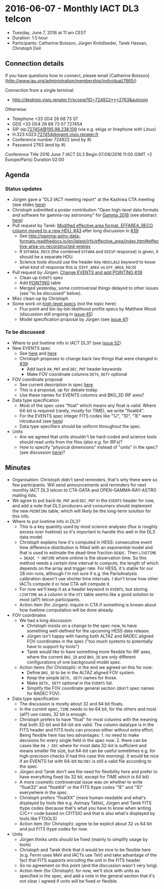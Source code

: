 # 2016-06-07 - Monthly IACT DL3 telcon

* Tuesday, June 7, 2016 at 11 am CEST
* Duration: 1.5 hour
* Participants: Catherine Boisson, Jürgen Knödlseder, Tarek Hassan, Christoph Deil

## Connection details

If you have questions how to connect, please email [Catherine Boisson]
(http://www.iau.org/administration/membership/individual/7665/)

Connection from a single terminal:
* http://desktop.visio.renater.fr/scopia?ID=724922***2763&autojoin

Otherwise:

* Telephone +33 (0)4 26 68 73 07
* GDS         +33 (0)4 26 68 73 07 727454
* SIP         sip:727454@195.98.238.109 (via e.g. ekiga or linephone with Linux)
* H.323     h323:727454@mgmt.visio.renater.fr
* Conference number    724922 (end by #)
* Password             2763 (end by #)

Conference
Title     2016 June 7 IACT DL3
Begin     07/06/2016 11:00 (GMT +2 Europe/Paris)
Duration     02:00

## Agenda

### Status updates

* Jürgen gave a "DL3 IACT meeting report" at the Kashiwa CTA meeting (see slides [here](https://www.cta-observatory.org/indico/contributionDisplay.py?contribId=60&sessionId=10&confId=1046))
* Christoph submitted a poster contribution "Open high-level data formats and software for gamma-ray astronomy" for [Gamma 2016](https://www.mpi-hd.mpg.de/hd2016/pages/news.php) (see abstract
[here](https://github.com/open-gamma-ray-astro/open-gamma-ray-astro-gamma2016))
* Pull request by Tarek: [Modified effective area format. EFFAREA_RECO column moved to a new HDU. #43](https://github.com/open-gamma-ray-astro/gamma-astro-data-formats/pull/43) after long discussion in [#39](https://github.com/open-gamma-ray-astro/gamma-astro-data-formats/issues/35)
    * See http://gamma-astro-data-formats.readthedocs.io/en/latest/irfs/effective_area/index.html#effective-area-vs-reconstructed-energy
    * If ``EFFAREA_RECO`` (the combined ``EFFARA`` and ``EDISP`` response) is given, it should be a separate HDU.
    * Science tools should use the header key ``HDUCLAS2`` keyword to know what kind of response this is ()``EFF_AREA`` vs ``EFF_AREA_RECO``)
* Pull request by Jürgen: [Change EVENTS and add POINTING #39](https://github.com/open-gamma-ray-astro/gamma-astro-data-formats/pull/39)
    * Clean up ``EVENTS`` spec
    * Add [POINTING](http://gamma-astro-data-formats.readthedocs.io/en/latest/events/pointing.html) table
    * Merged yesterday, some controversial things delayed to other issues (see "to be discussed" below).
* Misc clean-up by Christoph
* Some work on [high-level specs](http://gamma-astro-data-formats.readthedocs.io/en/latest/results/index.html)
  (not the topic here):
    * Flux point and bin-by-bin likelihood profile specs by Matthew Wood (discussion still ongoing in [issue 45](https://github.com/open-gamma-ray-astro/gamma-astro-data-formats/issues/45))
    * Model specification proposal by Jürgen (see [issue 41](https://github.com/open-gamma-ray-astro/gamma-astro-data-formats/issues/41))

### To be discussed

* Where to put livetime info in IACT DL3? (see [issue 52](https://github.com/open-gamma-ray-astro/gamma-astro-data-formats/issues/52))
* New EVENTS spec
    * See [here](http://gamma-astro-data-formats.readthedocs.io/en/latest/events/index.html) and [here](http://gamma-astro-data-formats.readthedocs.io/en/latest/events/events.html)
    * Christoph proposes to change back two things that were changed in [#39](https://github.com/open-gamma-ray-astro/gamma-astro-data-formats/pull/39):
        * Add back `RA_PNT` and `DEC_PNT` header keywords
        * Make FOV coordinate columns ``DETX``, ``DETY`` optional
* FOV coordinate proposal
    * See current description in spec [here](http://gamma-astro-data-formats.readthedocs.io/en/latest/general/coordinates.html#field-of-view)
    * This is a proposal, up for debate today.
    * Use these names for EVENTS columns and BKG_3D IRF axes?
* Data type specification
    * Most of the spec uses "float" which means any float is valid.
      Where 64-bit is required (rarely, mostly for TIME), we write "float64".
    * For the EVENTS spec integer FITS codes like "1J", "1D", "1E"
      were introduced (see [here](http://gamma-astro-data-formats.readthedocs.io/en/latest/events/events.html))
    * Data type specifiers should be uniform throughout the spec.
* Units
    * Are we agreed that units shouldn't be hard-coded and science tools should read
      units from the files (also e.g. for IRFs)?
    * How to specify "physical dimensions" instead of "units" in the spec?
      (see discussion [here](https://github.com/open-gamma-ray-astro/gamma-astro-data-formats/issues/45#issuecomment-220962019))?

## Minutes

* Organisation: Christoph didn't send reminders, that's why there were so few
  participants. Will send announcements and reminders for next monthly IACT DL3
  telcon to CTA-DATA and OPEN-GAMMA-RAY-ASTRO mailing lists.
* We agree to put back `RA_PNT` and `DEC_PNT` in the `EVENTS` header for now,
  and add a note that DL3 producers and consumers should implement the new
  `POINTING` table, which will likely be the long-term solution for this info.
* Where to put livetime info in DL3?
    * This is a key quantity used by most science analyses
      (flux is roughly excess over livetime)
      so it's important to handle this well in the DL3 data model.
    * Christoph explains how it's computed in HESS: consecutive event time
      difference distribution is fitted with an exponential model and that
      is used to estimate the dead-time fraction `DEADC`.
      Then `LIVETIME = DEADC * ONTIME` where ontime is the observation time.
      So this method needs a certain time interval to compute, the length of
      which depends on the array and trigger rate.
      For HESS, it's stable for our 28 min runs, although I'm not sure if e.g.
      the ParisAnalysis calibration doesn't use shorter time intervals.
      I don't know how other IACTs compute it or how CTA will compute it.
    * For now we'll keep it as a header keyword in ``EVENTS``, but storing
      ``LIVETIME`` as a column in the ``GTI`` table seems like a good solution
      to most (all?) telcon participants.
    * Action item (for Jürgen): inquire in CTA if something is known
      about how livetime computation will be done already.
* FOV coordinates
    * We had a long discussion:
        * Christoph insists on a change to the spec now,
          to have something well-defined for the upcoming HESS data release.
        * Jürgen isn't happy with having both ALTAZ and RADEC aligned FOV coordinates
          in the spec ("too much systems to potentially have to support by tools")
        * Tarek would like to have something more flexible for IRF axes, where
          the current ``BKG_2D`` and ``BKG_3D`` are only different configurations
          of one background model spec.
    * Action items (for Christoph): in the end we agreed on this for now:
        * Define ``BKG_3D`` to be in the ALTAZ aligned FOV system.
        * Keep the simple ``DETX, DETY`` names for those.
        * Make ``DETX, DETY`` optional in the ``EVENTS`` list.
        * Simplify the FOV coordinate general section (don't spec names for RADEC FOV).
* Data type specification
    * The discussion is mostly about 32 and 64 bit floats.
    * In the current spec, ``TIME`` needs to be 64 bit, for the others
      and most (all?) use cases, 32 bit is enough.
    * Christoph prefers to have "float" for most columns with the meaning that
      both 32-bit and 64-bit are valid. The column datatype is in the FITS header
      and FITS tools can process either without extra effort.
      Being flexible here has two advantages: 1. no need to make decisions for every
      single field in the spec now. 2. there can be cases like ``RA / DEC`` where
      for most data 32-bit is sufficient and means smaller file size, but
      64-bit can be useful sometimes e.g. for high-precision checks (I had this
      case this morning). It would be nice if an EVENTS list with 64-bit ``RA/DEC``
      is still a valid file according to the spec.
    * Jürgen and Tarek don't see the need for flexibility here and prefer to have
      everything fixed (to 32 bit, except for TIME which is 64 bit)
    * A more cosmetic controversial issue was on whether to write "float32" and
      "float64" or the FITS ttype codes "1E" and "1D" everywhere in the spec.
    * Christoph prefers "floatXX" (more human-readable and what's displayed by 
      tools like e.g. Astropy Table), Jürgen and Tarek FITS ttype codes
      (because that's what you have to know when writing C/C++ code based on CFITSIO
      and that is also what's displayed by tools like FTOOLS)
    * Action item (for Christoph): agree to be explicit about 32 vs 64 bit and
      put FITS ttype codes for now.
* Units
    * Jürgen thinks units should be fixed (mainly to simplify usage by tools)
    * Christoph and Tarek think that it would be nice to be flexible here
      (e.g. Fermi uses MeV and IACTs use TeV) and take advantage of the fact
      that FITS supports encoding the unit in the FITS header.
    * So no agreement on this point (and the discussion wasn't very long).
    * Action item (for Christoph): for now, we'll stick with units as specified in the spec,
      and add a note in the general section that it's not clear / agreed if
      units will be fixed or flexible.
